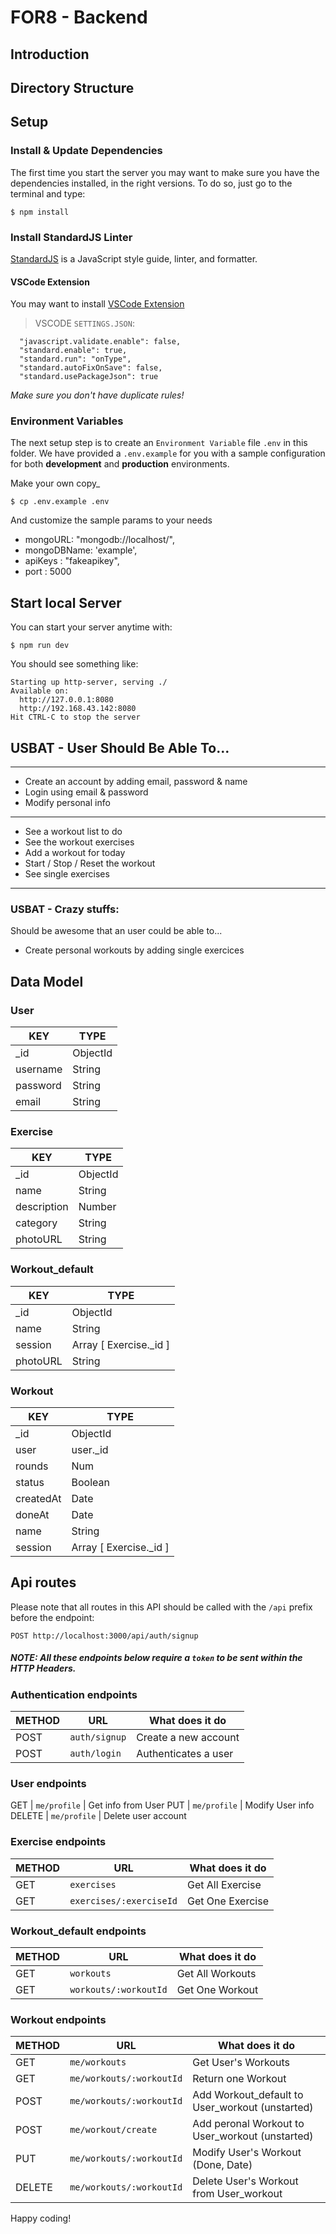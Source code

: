 # FOR8 - Backend

## Introduction

## Directory Structure

## Setup

### Install & Update Dependencies
The first time you start the server you may want to make sure you have the dependencies installed, in the right versions. To do so, just go to the terminal and type:

```
$ npm install
```
### Install StandardJS Linter
[StandardJS](https://standardjs.com/) is a JavaScript style guide, linter, and formatter.

#### VSCode Extension
You may want to install [VSCode Extension](https://marketplace.visualstudio.com/items?itemName=chenxsan.vscode-standardjs)

> VSCODE `SETTINGS.JSON`:
```
  "javascript.validate.enable": false,
  "standard.enable": true,
  "standard.run": "onType",
  "standard.autoFixOnSave": false,
  "standard.usePackageJson": true
```

*Make sure you don't have duplicate rules!*

### Environment Variables

The next setup step is to create an `Environment Variable` file `.env` in this folder. We have provided a `.env.example` for you with a sample configuration for both **development** and **production** environments.

Make your own copy_
```
$ cp .env.example .env
```

And customize the sample params to your needs

- mongoURL: "mongodb://localhost/",
- mongoDBName: 'example',
- apiKeys : "fakeapikey",
- port : 5000

## Start local Server

You can start your server anytime with:

```
$ npm run dev
```

You should see something like:
```
Starting up http-server, serving ./
Available on:
  http://127.0.0.1:8080
  http://192.168.43.142:8080
Hit CTRL-C to stop the server
```
## USBAT - User Should Be Able To…
---
- Create an account by adding email, password & name
- Login using email & password
- Modify personal info
---
- See a workout list to do
- See the workout exercises
- Add a workout for today
- Start / Stop / Reset the workout
- See single exercises
---

### USBAT - Crazy stuffs:
Should be awesome that an user could be able to...

- Create personal workouts by adding single exercices


## Data Model

### **User**                    

| KEY       | TYPE     |             
| --------- | -------- |        
| _id       | ObjectId |       
| username  | String   | 
| password  | String   | 
| email     | String   | 

### **Exercise**

| KEY           | TYPE     | 
| ------------- | -------- | 
| _id           | ObjectId | 
| name          | String   | 
| description   | Number   | 
| category      | String   | 
| photoURL      | String   | 

### **Workout_default**

| KEY            | TYPE                   |
| -------------- | ---------------------- |
| _id            | ObjectId               |
| name           | String                 |
| session        | Array [ Exercise._id ] |
| photoURL       | String                 |

### **Workout**

| KEY          | TYPE                    | 
| ------------ | ----------------------- | 
| _id          | ObjectId                | 
| user         | user._id                | 
| rounds       | Num                     | 
| status       | Boolean                 | 
| createdAt    | Date                    | 
| doneAt       | Date                    | 
| name         | String                  | 
| session      | Array [ Exercise._id ]  | 


## Api routes

Please note that all routes in this API should be called with the `/api` prefix before the endpoint:

```
POST http://localhost:3000/api/auth/signup
```
##### NOTE:  All these endpoints below require a `token` to be sent within the HTTP Headers.

### Authentication endpoints

METHOD | URL                | What does it do
-------|--------------------|---------------------------------
POST   | `auth/signup`      | Create a new account
POST   | `auth/login`       | Authenticates a user


### User endpoints

GET    | `me/profile`            | Get info from User
PUT    | `me/profile`            | Modify User info
DELETE | `me/profile`            | Delete user account


### Exercise endpoints

METHOD | URL                    | What does it do
-------|------------------------|---------------------------------
GET    | `exercises`            | Get All Exercise
GET    | `exercises/:exerciseId`| Get One Exercise


### Workout_default endpoints

METHOD | URL                    | What does it do
-------|------------------------|---------------------------------
GET    | `workouts`             | Get All Workouts
GET    | `workouts/:workoutId`  | Get One Workout


### Workout endpoints

METHOD | URL                     | What does it do
-------|-------------------------|---------------------------------
GET    | `me/workouts`           | Get User's Workouts
GET    | `me/workouts/:workoutId`| Return one Workout
POST   | `me/workouts/:workoutId`| Add Workout_default to User_workout (unstarted)
POST   | `me/workout/create`     | Add peronal Workout to User_workout (unstarted)
PUT    | `me/workouts/:workoutId`| Modify User's Workout (Done, Date)
DELETE | `me/workouts/:workoutId`| Delete User's Workout from User_workout



Happy coding!
